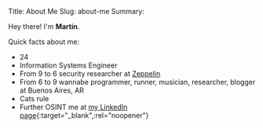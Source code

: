 Title: About Me
Slug: about-me
Summary: 

Hey there! I'm **Martin**.

Quick facts about me:

- 24
- Information Systems Engineer
- From 9 to 6 security researcher at [Zeppelin](https://zeppelin.solutions/)
- From 6 to 9 wannabe programmer, runner, musician, researcher, blogger at Buenos Aires, AR
- Cats rule
- Further OSINT me at [my LinkedIn page](https://www.linkedin.com/in/martin-a-1b916382){:target="_blank",:rel="noopener"}
